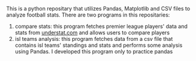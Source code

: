 This is a python repositary that utilizes Pandas, Matplotlib and CSV files to analyze football stats.
There are two programs in this repositaries:
1. compare stats: this program fetches premier league players' data and stats from [understat.com](https://understat.com/league/EPL) and allows users to compare players
2. isl teams analysis: this program fetches data from a csv file that contains isl teams' standings and stats and performs some analysis using Pandas. I developed this program only to practice pandas
